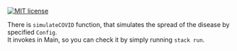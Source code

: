[![MIT license](https://img.shields.io/badge/license-MIT-blue.svg)](https://github.com/timfame/covid-simulation/blob/main/LICENSE)

There is `simulateCOVID` function, that simulates the spread of the disease by specified `Config`.\
It invokes in Main, so you can check it by simply running `stack run`.
